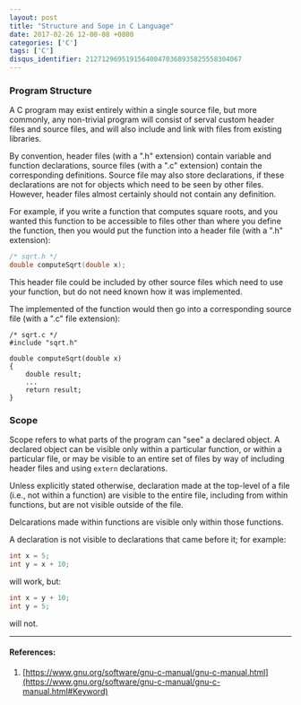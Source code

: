 ```yaml
---
layout: post
title: "Structure and Sope in C Language"
date: 2017-02-26 12-00-08 +0800
categories: ['C']
tags: ['C']
disqus_identifier: 212712969519156400470368935825558304067
---
```


### Program Structure

A C program may exist entirely within a single source file, but more commonly, any non-trivial program will consist of serval custom header files and source files, and will also include and link with files from existing libraries.

By convention, header files (with a ".h" extension) contain variable and function declarations, source files (with a ".c" extension) contain the corresponding definitions. Source file may also store declarations, if these declarations are not for objects which need to be seen by other files. However, header files almost certainly should not contain any definition.

For example, if you write a function that computes square roots, and you wanted this function to be accessible to files other than where you define the function, then you would put the function into a header file (with a ".h" extension):

```c
/* sqrt.h */
double computeSqrt(double x);
```

This header file could be included by other source files which need to use your function, but do not need known how it was implemented.

The implemented of the function would then go into a corresponding source file (with a ".c" file extension):

```
/* sqrt.c */
#include "sqrt.h"

double computeSqrt(double x)
{
    double result;
    ...
    return result;
}
```

### Scope

Scope refers to what parts of the program can "see" a declared object. A declared object can be visible only within a particular function, or within a particular file, or may be visible to an entire set of files by way of including header files and using `extern` declarations.

Unless explicitly stated otherwise, declaration made at the top-level of a file (i.e., not within a function) are visible to the entire file, including from within functions, but are not visible outside of the file.

Delcarations made within functions are visible only within those functions.

A declaration is not visible to declarations that came before it; for example:

```c
int x = 5;
int y = x + 10;
```

will work, but:

```c
int x = y + 10;
int y = 5;
```

will not.

- - -

#### References:

1. [https://www.gnu.org/software/gnu-c-manual/gnu-c-manual.html](https://www.gnu.org/software/gnu-c-manual/gnu-c-manual.html#Keyword)
